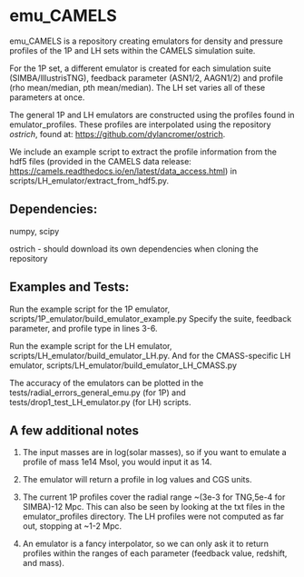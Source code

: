 # emu_CAMELS

emu_CAMELS is a repository creating emulators for density and pressure profiles of the 1P and LH sets within the CAMELS simulation suite. 

For the 1P set, a different emulator is created for each simulation suite (SIMBA/IllustrisTNG), feedback parameter (ASN1/2, AAGN1/2) and profile (rho mean/median, pth mean/median). The LH set varies all of these parameters at once.

The general 1P and LH emulators are constructed using the profiles found in emulator_profiles. These profiles are interpolated using the repository *ostrich*, found at: https://github.com/dylancromer/ostrich.

We include an example script to extract the profile information from the hdf5 files (provided in the CAMELS data release: https://camels.readthedocs.io/en/latest/data_access.html) in scripts/LH_emulator/extract_from_hdf5.py.



## Dependencies:

numpy, scipy

ostrich - should download its own dependencies when cloning the repository

## Examples and Tests:

Run the example script for the 1P emulator, scripts/1P_emulator/build_emulator_example.py
Specify the suite, feedback parameter, and profile type in lines 3-6.

Run the example script for the LH emulator, scripts/LH_emulator/build_emulator_LH.py. 
And for the CMASS-specific LH emulator, scripts/LH_emulator/build_emulator_LH_CMASS.py

The accuracy of the emulators can be plotted in the tests/radial_errors_general_emu.py (for 1P) and tests/drop1_test_LH_emulator.py (for LH) scripts.

## A few additional notes
1. The input masses are in log(solar masses), so if you want to emulate a profile of mass 1e14 Msol, you would input it as 14.

2. The emulator will return a profile in log values and CGS units.

3. The current 1P profiles cover the radial range ~(3e-3 for TNG,5e-4 for SIMBA)-12 Mpc. This can also be seen by looking at the txt files in the emulator_profiles directory. The LH profiles were not computed as far out, stopping at ~1-2 Mpc.

4. An emulator is a fancy interpolator, so we can only ask it to return profiles within the ranges of each parameter (feedback value, redshift, and mass).